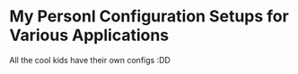# My Personl Configuration Setups for Various Applications
All the cool kids have their own configs :DD

